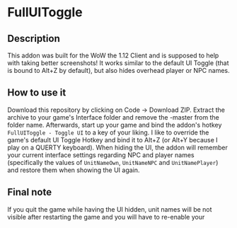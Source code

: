 # FullUIToggle

## Description
This addon was built for the WoW the 1.12 Client and is supposed to help with taking better screenshots! It works similar to the default UI Toggle (that is bound to Alt+Z by default), but also hides overhead player or NPC names.

## How to use it
Download this repository by clicking on Code -> Download ZIP. Extract the archive to your game's Interface folder and remove the -master from the folder name.
Afterwards, start up your game and bind the addon's hotkey `FullUIToggle - Toggle UI` to a key of your liking. I like to override the game's default UI Toggle Hotkey and bind it to Alt+Z (or Alt+Y because I play on a QUERTY keyboard). When hiding the UI, the addon will remember your current interface settings regarding NPC and player names (specifically the values of `UnitNameOwn`, `UnitNameNPC` and `UnitNamePlayer`) and restore them when showing the UI again.

## Final note
If you quit the game while having the UI hidden, unit names will be not visible after restarting the game and you will have to re-enable your